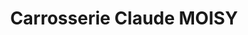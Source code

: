 ---
title: "Carrosserie Claude MOISY"
url: /saint-pierre-des-corps/carrosserie-claude-moisy/
shop: réparation de voitures
---